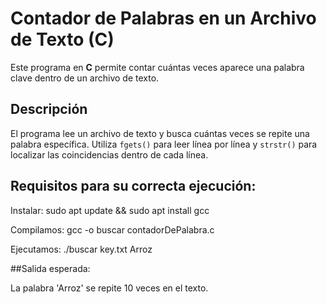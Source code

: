 #  Contador de Palabras en un Archivo de Texto (C)

Este programa en **C** permite contar cuántas veces aparece una palabra clave dentro de un archivo de texto.

##  Descripción

El programa lee un archivo de texto y busca cuántas veces se repite una palabra específica. 
Utiliza `fgets()` para leer línea por línea y `strstr()` para localizar las coincidencias dentro de cada línea.

## Requisitos para su correcta ejecución: 
Instalar:
sudo apt update && sudo apt install gcc 

Compilamos:
gcc -o buscar contadorDePalabra.c

Ejecutamos: 
./buscar key.txt Arroz

##Salida esperada: 

La palabra 'Arroz' se repite 10 veces en el texto. 

